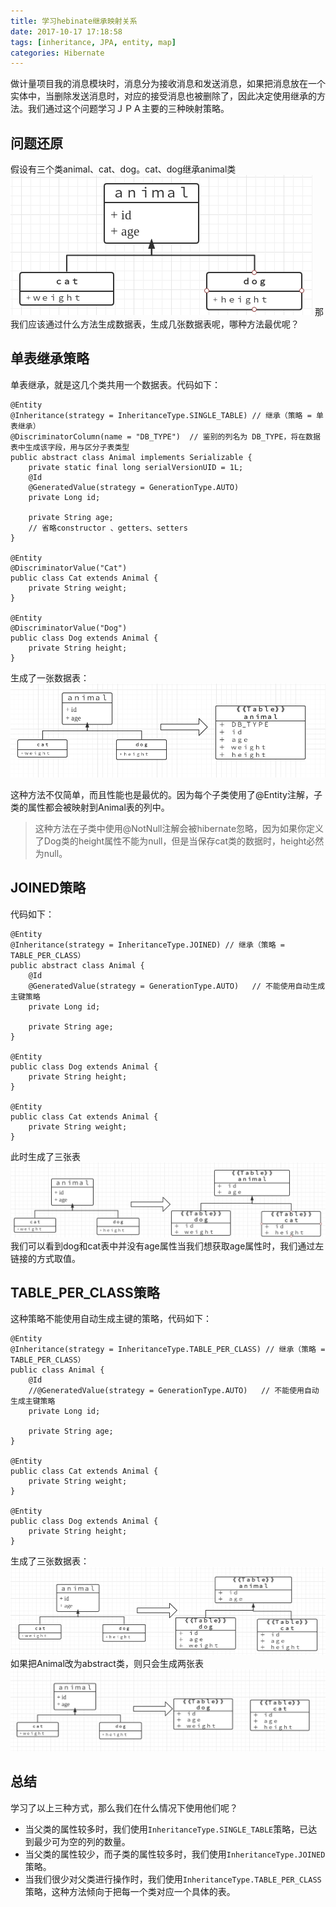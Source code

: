 ```yaml
---
title: 学习hebinate继承映射关系
date: 2017-10-17 17:18:58
tags: [inheritance, JPA, entity, map]
categories: Hibernate
---
```


做计量项目我的消息模块时，消息分为接收消息和发送消息，如果把消息放在一个实体中，当删除发送消息时，对应的接受消息也被删除了，因此决定使用继承的方法。我们通过这个问题学习ＪＰＡ主要的三种映射策略。

## 问题还原
假设有三个类animal、cat、dog。cat、dog继承animal类
<img src="/images/96.png" >
那我们应该通过什么方法生成数据表，生成几张数据表呢，哪种方法最优呢？
## 单表继承策略
单表继承，就是这几个类共用一个数据表。代码如下：
```
@Entity
@Inheritance(strategy = InheritanceType.SINGLE_TABLE) // 继承（策略 = 单表继承）
@DiscriminatorColumn(name = "DB_TYPE")  // 鉴别的列名为 DB_TYPE，将在数据表中生成该字段，用与区分子表类型
public abstract class Animal implements Serializable {
    private static final long serialVersionUID = 1L;
    @Id
    @GeneratedValue(strategy = GenerationType.AUTO)
    private Long id;
    
    private String age;
    // 省略constructor 、getters、setters
}

@Entity
@DiscriminatorValue("Cat")
public class Cat extends Animal {
    private String weight;
}

@Entity
@DiscriminatorValue("Dog")
public class Dog extends Animal {
    private String height;
}
```

生成了一张数据表：
<img src="/images/97.png" >

这种方法不仅简单，而且性能也是最优的。因为每个子类使用了@Entity注解，子类的属性都会被映射到Animal表的列中。
> 这种方法在子类中使用@NotNull注解会被hibernate忽略，因为如果你定义了Dog类的height属性不能为null，但是当保存cat类的数据时，height必然为null。

## JOINED策略
代码如下：
```
@Entity
@Inheritance(strategy = InheritanceType.JOINED) // 继承（策略 = TABLE_PER_CLASS）
public abstract class Animal {
    @Id
    @GeneratedValue(strategy = GenerationType.AUTO)   // 不能使用自动生成主键策略
    private Long id;

    private String age;
}

@Entity
public class Dog extends Animal {
    private String height;
}

@Entity
public class Cat extends Animal {
    private String weight;
}
```

此时生成了三张表
<img src="/images/100.png" >
我们可以看到dog和cat表中并没有age属性当我们想获取age属性时，我们通过左链接的方式取值。

## TABLE_PER_CLASS策略
这种策略不能使用自动生成主键的策略，代码如下：
```
@Entity
@Inheritance(strategy = InheritanceType.TABLE_PER_CLASS) // 继承（策略 = TABLE_PER_CLASS）
public class Animal {
    @Id
    //@GeneratedValue(strategy = GenerationType.AUTO)   // 不能使用自动生成主键策略
    private Long id;

    private String age;
}

@Entity
public class Cat extends Animal {
    private String weight;
}

@Entity
public class Dog extends Animal {
    private String height;
}
```
生成了三张数据表：
<img src="/images/98.png" >
如果把Animal改为abstract类，则只会生成两张表
<img src="/images/99.png" >

## 总结
学习了以上三种方式，那么我们在什么情况下使用他们呢？
+ 当父类的属性较多时，我们使用``InheritanceType.SINGLE_TABLE``策略，已达到最少可为空的列的数量。
+ 当父类的属性较少，而子类的属性较多时，我们使用``InheritanceType.JOINED``策略。
+ 当我们很少对父类进行操作时，我们使用``InheritanceType.TABLE_PER_CLASS``策略，这种方法倾向于把每一个类对应一个具体的表。